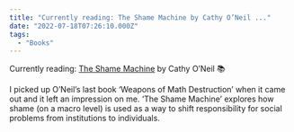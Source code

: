 ```yaml
---
title: "Currently reading: The Shame Machine by Cathy O’Neil ..."
date: "2022-07-18T07:26:10.000Z"
tags: 
  - "Books"
---
```


Currently reading: [The Shame Machine](https://micro.blog/books/9781802060324) by Cathy O’Neil 📚

I picked up O’Neil’s last book ‘Weapons of Math Destruction’ when it came out and it left an impression on me. ‘The Shame Machine’ explores how shame (on a macro level) is used as a way to shift responsibility for social problems from institutions to individuals.
